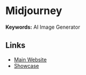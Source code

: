 # Midjourney

<!--
https://www.youtube.com/watch?v=90tXPbyRGS8
-->

**Keywords:** AI Image Generator

## Links

- [Main Website](https://midjourney.com)
- [Showcase](https://midjourney.com/showcase)

<!--
https://openai.com/dall-e-2
https://jasper.ai/art
https://prompthunt.com
https://gencraft.com
https://imagine.art
https://starryai.com
-->
